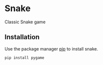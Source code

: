 # Snake
Classic Snake game

## Installation
Use the package manager [pip](https://docs.conda.io/projects/conda-build/en/latest/resources/compiler-tools.html) to install snake.

```bash
pip install pygame
```
